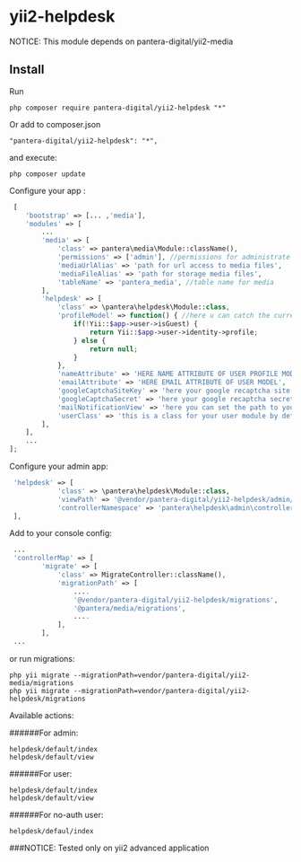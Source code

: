 # yii2-helpdesk
NOTICE: This module depends on pantera-digital/yii2-media

Install
---------------------------------
Run

```
php composer require pantera-digital/yii2-helpdesk "*"
```

Or add to composer.json

```
"pantera-digital/yii2-helpdesk": "*",
```

and execute:

```
php composer update
```
Configure your app :
```php
 [
    'bootstrap' => [... ,'media'],
    'modules' => [
        ...
        'media' => [
            'class' => pantera\media\Module::className(),
            'permissions' => ['admin'], //permissions for administrate media module
            'mediaUrlAlias' => 'path for url access to media files',
            'mediaFileAlias' => 'path for storage media files',
            'tableName' => 'pantera_media', //table name for media 
        ],
        'helpdesk' => [
            'class' => \pantera\helpdesk\Module::class, 
            'profileModel' => function() { //here u can catch the current user profile model
                if(!Yii::$app->user->isGuest) {
                    return Yii::$app->user->identity->profile; 
                } else {
                    return null;
                }
            },
            'nameAttribute' => 'HERE NAME ATTRIBUTE OF USER PROFILE MODEL',
            'emailAttribute' => 'HERE EMAIL ATTRIBUTE OF USER MODEL',
            'googleCaptchaSiteKey' => 'here your google recaptcha site key',
            'googleCaptchaSecret' => 'here your google recaptcha secret',
            'mailNotificationView' => 'here you can set the path to your mail view like @app/mail/view_name',
            'userClass' => 'this is a class for your user module by default it dependency on \dektrium\user\models\User';
        ],  
    ],
    ...
];
```
Configure your admin app:
```php
 'helpdesk' => [
            'class' => \pantera\helpdesk\Module::class,
            'viewPath' => '@vendor/pantera-digital/yii2-helpdesk/admin/views',
            'controllerNamespace' => 'pantera\helpdesk\admin\controllers'
 ],
```

Add to your console config:
```php
 ...
 'controllerMap' => [
        'migrate' => [
            'class' => MigrateController::className(),
            'migrationPath' => [
                ....
                '@vendor/pantera-digital/yii2-helpdesk/migrations',
                '@pantera/media/migrations',
                ....
            ],
        ],
 ... 
```

or run migrations:

```
php yii migrate --migrationPath=vendor/pantera-digital/yii2-media/migrations
php yii migrate --migrationPath=vendor/pantera-digital/yii2-helpdesk/migrations
```

Available actions:

######For admin:
```
helpdesk/default/index
helpdesk/default/view
```
######For user: 
```
helpdesk/default/index
helpdesk/default/view
```
######For no-auth user:
```
helpdesk/defaul/index
```
###NOTICE: Tested only on yii2 advanced application

